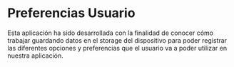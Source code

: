 # Preferencias Usuario

Esta aplicación ha sido desarrollada con la finalidad de conocer cómo trabajar guardando datos en el storage del dispositivo para poder registrar las diferentes opciones y preferencias que el usuario va a poder utilizar en nuestra aplicación.
